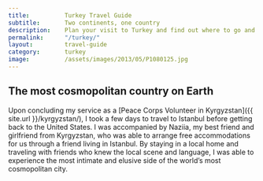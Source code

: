 ```yaml
---
title: 			Turkey Travel Guide
subtitle: 		Two continents, one country
description: 	Plan your visit to Turkey and find out where to go and what to do in Turkey. Read about itineraries, activities, places to stay and travel essentials.
permalink: 		"/turkey/"
layout: 		travel-guide
category: 		turkey
image: 			/assets/images/2013/05/P1080125.jpg
---
```


## The most cosmopolitan country on Earth

Upon concluding my service as a [Peace Corps Volunteer in Kyrgyzstan]({{ site.url }}/kyrgyzstan/), I took a few days to travel to Istanbul before getting back to the United States. I was accompanied by Naziia, my best friend and girlfriend from Kyrgyzstan, who was able to arrange free accommodations for us through a friend living in Istanbul. By staying in a local home and traveling with friends who knew the local scene and language, I was able to experience the most intimate and elusive side of the world’s most cosmopolitan city.
